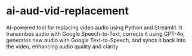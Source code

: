 # ai-aud-vid-replacement
AI-powered tool for replacing video audio using Python and Streamlit. It transcribes audio with Google Speech-to-Text, corrects it using GPT-4o, generates new audio with Google Text-to-Speech, and syncs it back into the video, enhancing audio quality and clarity
